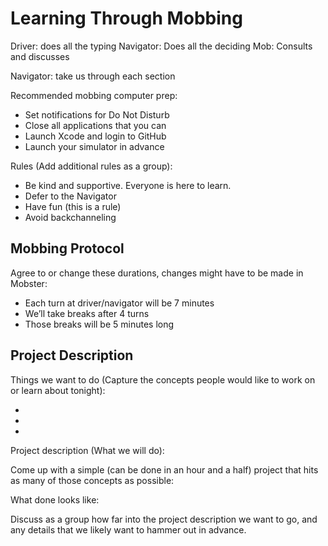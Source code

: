 # Learning Through Mobbing

Driver: does all the typing
Navigator: Does all the deciding
Mob: Consults and discusses

Navigator: take us through each section

Recommended mobbing computer prep:

- Set notifications for Do Not Disturb
- Close all applications that you can
- Launch Xcode and login to GitHub
- Launch your simulator in advance

Rules (Add additional rules as a group):
    
- Be kind and supportive. Everyone is here to learn.
- Defer to the Navigator
- Have fun (this is a rule)
- Avoid backchanneling

## Mobbing Protocol
Agree to or change these durations, changes might have to be made in Mobster:

- Each turn at driver/navigator will be 7 minutes
- We’ll take breaks after 4 turns
- Those breaks will be 5 minutes long

## Project Description
Things we want to do (Capture the concepts people would like to work on or learn about tonight):
        
- 
- 
- 

Project description (What we will do):


Come up with a simple (can be done in an hour and a half) project that hits as many of those concepts as possible:


What done looks like:
    
    
Discuss as a group how far into the project description we want to go, and any details that we likely want to hammer out in advance.
